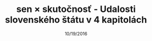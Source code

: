 ---
title:  "sen × skutočnosť - Udalosti slovenského štátu v 4 kapitolách"
h2: "Udalosti slovenského štátu v 4 kapitolách"
h3: "Jeden národ, jedna strana, jeden vodca, ale aj vyše 70 000 obetí – obdobie rokov 1939 – 1945 patrí medzi najkomplikovanejšie obdobia slovenských dejín."
slug: landing
date:   10/19/2016
image: sxs-bg.jpg

emailCTA: "Chcem informácie o zverejnení ďalšej kapitoly."
emailPlaceholder: "e-mailová adresa"
emailButton: "informujte ma"
emailNotice: "Druhú kapitolu zverejníme čoskoro."
---